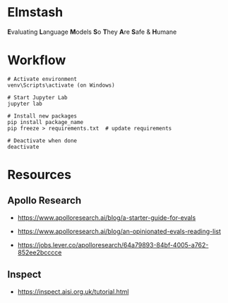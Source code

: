 # Elmstash

**E**valuating **L**anguage **M**odels **S**o **T**hey **A**re **S**afe & **H**umane

# Workflow

```
# Activate environment
venv\Scripts\activate (on Windows)

# Start Jupyter Lab
jupyter lab

# Install new packages
pip install package_name
pip freeze > requirements.txt  # update requirements

# Deactivate when done
deactivate
```

# Resources

## Apollo Research
- https://www.apolloresearch.ai/blog/a-starter-guide-for-evals

- https://www.apolloresearch.ai/blog/an-opinionated-evals-reading-list

- https://jobs.lever.co/apolloresearch/64a79893-84bf-4005-a762-852ee2bcccce

## Inspect

- https://inspect.aisi.org.uk/tutorial.html
